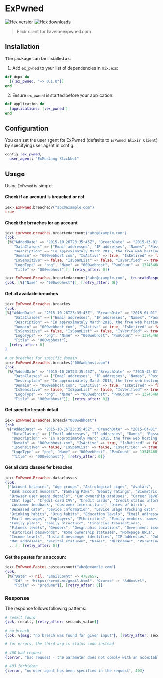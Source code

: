 # ExPwned

[![Hex version](https://img.shields.io/hexpm/v/ex_pwned.svg "Hex version")](https://hex.pm/packages/ex_pwned) ![Hex downloads](https://img.shields.io/hexpm/dt/ex_pwned.svg "Hex downloads")

> Elixir client for haveibeenpwned.com

## Installation

The package can be installed as:

1. Add `ex_pwned` to your list of dependencies in `mix.exs`:

```elixir
def deps do
  [{:ex_pwned, "~> 0.1.0"}]
end
```

2. Ensure `ex_pwned` is started before your application:

```elixir
def application do
  [applications: [:ex_pwned]]
end
```

## Configuration

You can set the user agent for ExPwned (defaults to `ExPwned Elixir Client`) by specifying user agent in config.

```elixir
config :ex_pwned,
  user_agent: "ExMustang Slackbot"
```

## Usage

Using `ExPwned` is simple.

#### Check if an account is breached or not

```elixir
iex> ExPwned.breached?("abc@example.com")
true
```

#### Check the breaches for an account

```elixir
iex> ExPwned.Breaches.breachedaccount("abc@example.com")
{:ok,
 [%{"AddedDate" => "2015-10-26T23:35:45Z", "BreachDate" => "2015-03-01",
    "DataClasses" => ["Email addresses", "IP addresses", "Names", "Passwords"],
    "Description" => "In approximately March 2015, the free web hosting provider <a href=\"http://www.troyhunt.com/2015/10/breaches-traders-plain-text-passwords.html\" target=\"_blank\" rel=\"noopener\">000webhost suffered a major data breach</a> that exposed over 13 million customer records. The data was sold and traded before 000webhost was alerted in October. The breach included names, email addresses and plain text passwords.",
    "Domain" => "000webhost.com", "IsActive" => true, "IsRetired" => false,
    "IsSensitive" => false, "IsSpamList" => false, "IsVerified" => true,
    "LogoType" => "png", "Name" => "000webhost", "PwnCount" => 13545468,
    "Title" => "000webhost"}], [retry_after: 0]}

iex> ExPwned.Breaches.breachedaccount("abc@example.com", [truncateResponse: true, domain: "adobe.com"])
{:ok, [%{"Name" => "000webhost"}], [retry_after: 0]}
```

#### Get all available breaches

```elixir
iex> ExPwned.Breaches.breaches
{:ok,
[%{"AddedDate" => "2015-10-26T23:35:45Z", "BreachDate" => "2015-03-01",
    "DataClasses" => ["Email addresses", "IP addresses", "Names", "Passwords"],
    "Description" => "In approximately March 2015, the free web hosting provider <a href=\"http://www.troyhunt.com/2015/10/breaches-traders-plain-text-passwords.html\" target=\"_blank\" rel=\"noopener\">000webhost suffered a major data breach</a> that exposed over 13 million customer records. The data was sold and traded before 000webhost was alerted in October. The breach included names, email addresses and plain text passwords.",
    "Domain" => "000webhost.com", "IsActive" => true, "IsRetired" => false,
    "IsSensitive" => false, "IsSpamList" => false, "IsVerified" => true,
    "LogoType" => "png", "Name" => "000webhost", "PwnCount" => 13545468,
    "Title" => "000webhost"},
  [retry_after: 0]
}

# or breaches for specific domain
iex> ExPwned.Breaches.breaches("000webhost.com")
{:ok,
 [%{"AddedDate" => "2015-10-26T23:35:45Z", "BreachDate" => "2015-03-01",
    "DataClasses" => ["Email addresses", "IP addresses", "Names", "Passwords"],
    "Description" => "In approximately March 2015, the free web hosting provider <a href=\"http://www.troyhunt.com/2015/10/breaches-traders-plain-text-passwords.html\" target=\"_blank\" rel=\"noopener\">000webhost suffered a major data breach</a> that exposed over 13 million customer records. The data was sold and traded before 000webhost was alerted in October. The breach included names, email addresses and plain text passwords.",
    "Domain" => "000webhost.com", "IsActive" => true, "IsRetired" => false,
    "IsSensitive" => false, "IsSpamList" => false, "IsVerified" => true,
    "LogoType" => "png", "Name" => "000webhost", "PwnCount" => 13545468,
    "Title" => "000webhost"}], [retry_after: 0]}
```

#### Get specific breach detail

```elixir
iex> ExPwned.Breaches.breach("000webhost")
{:ok,
 %{"AddedDate" => "2015-10-26T23:35:45Z", "BreachDate" => "2015-03-01",
   "DataClasses" => ["Email addresses", "IP addresses", "Names", "Passwords"],
   "Description" => "In approximately March 2015, the free web hosting provider <a href=\"http://www.troyhunt.com/2015/10/breaches-traders-plain-text-passwords.html\" target=\"_blank\" rel=\"noopener\">000webhost suffered a major data breach</a> that exposed over 13 million customer records. The data was sold and traded before 000webhost was alerted in October. The breach included names, email addresses and plain text passwords.",
   "Domain" => "000webhost.com", "IsActive" => true, "IsRetired" => false,
   "IsSensitive" => false, "IsSpamList" => false, "IsVerified" => true,
   "LogoType" => "png", "Name" => "000webhost", "PwnCount" => 13545468,
   "Title" => "000webhost"}, [retry_after: 0]}
```

#### Get all data classes for breaches

```elixir
iex> ExPwned.Breaches.dataclasses
{:ok,
 ["Account balances", "Age groups", "Astrological signs", "Avatars",
  "Bank account numbers", "Banking PINs", "Beauty ratings", "Biometric data",
  "Browser user agent details", "Car ownership statuses", "Career levels",
  "Chat logs", "Credit card CVV", "Credit cards", "Credit status information",
  "Customer feedback", "Customer interactions", "Dates of birth",
  "Deceased date", "Device information", "Device usage tracking data",
  "Drinking habits", "Drug habits", "Education levels", "Email addresses",
  "Email messages", "Employers", "Ethnicities", "Family members' names",
  "Family plans", "Family structure", "Financial transactions",
  "Fitness levels", "Genders", "Geographic locations", "Government issued IDs",
  "Historical passwords", "Home ownership statuses", "Homepage URLs",
  "Income levels", "Instant messenger identities", "IP addresses", "Job titles",
  "MAC addresses", "Marital statuses", "Names", "Nicknames", "Parenting plans",
  ...], [retry_after: 0]}
```

#### Get the pastes for an account

```elixir
iex> ExPwned.Pastes.pasteaccount("abc@example.com")
{:ok,
 [%{"Date" => nil, "EmailCount" => 4788657,
    "Id" => "https://pred.me/gmail.html", "Source" => "AdHocUrl",
    "Title" => "pred.me"}], [retry_after: 0]}
```

### Response

The response follows following patterns:

```elixir
# result found
{:ok, result, [retry_after: seconds_value]}

# no breach
{:ok, %{msg: "no breach was found for given input"}, [retry_after: seconds_value]}

# for errors, the third arg is status code instead

# 400 bad request
{:error, "bad request - the parameter does not comply with an acceptable format", 400}

# 403 forbidden
{:error, "no user agent has been specified in the request", 403}
```
